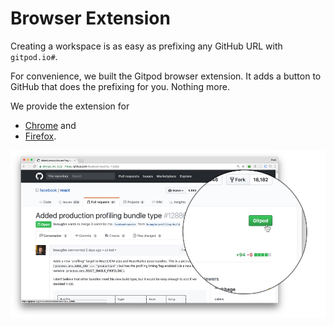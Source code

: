 # Browser Extension

Creating a workspace is as easy as prefixing any GitHub URL with `gitpod.io#`.

For convenience, we built the Gitpod browser extension. It adds a button to GitHub that does the
prefixing for you. Nothing more.

We provide the extension for
  - [Chrome](https://chrome.google.com/webstore/detail/gitpod-online-ide/dodmmooeoklaejobgleioelladacbeki)
    and
  - [Firefox](https://addons.mozilla.org/en-GB/firefox/addon/gitpod/).

![Browser Extension](images/gitpod-button.jpg)
